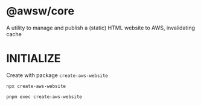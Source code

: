 # @awsw/core

A utility to manage and publish a (static) HTML website to AWS, invalidating cache 

# INITIALIZE

Create with package `create-aws-website`

```
npx create-aws-website
```
```
pnpm exec create-aws-website
```
